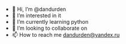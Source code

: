 - 👋 Hi, I’m @dandurden
- 👀 I’m interested in it
- 🌱 I’m currently learning python
- 💞️ I’m looking to collaborate on
- 📫 How to reach me dandurden@yandex.ru

<!---
dandurden/dandurden is a ✨ special ✨ repository because its `README.md` (this file) appears on your GitHub profile.
You can click the Preview link to take a look at your changes.
--->
